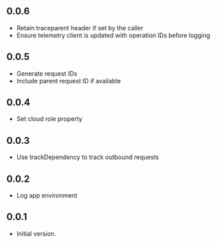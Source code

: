 ## 0.0.6
- Retain traceparent header if set by the caller
- Ensure telemetry client is updated with operation IDs before logging

## 0.0.5
- Generate request IDs
- Include parent request ID if available

## 0.0.4
- Set cloud role property

## 0.0.3
- Use trackDependency to track outbound requests

## 0.0.2
- Log app environment

## 0.0.1
- Initial version.
